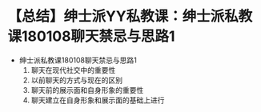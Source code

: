 # 【总结】绅士派YY私教课：绅士派私教课180108聊天禁忌与思路1

-   绅士派私教课180108聊天禁忌与思路1
    1.  聊天在现代社交中的重要性
    2.  以前聊天的方式与现在的区别
    3.  聊天前的展示面和自身形象的重要性
    4.  聊天建立在自身形象和展示面的基础上进行